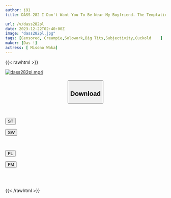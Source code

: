 ```yaml
---
author: j91
title: DASS-282 I Don't Want You To Be Near My Boyfriend. The Temptation Of A Girl With Short Hair In Kansai Dialect Who Is Too Cute. Waka Misono

url: /v/dass282pl
date: 2023-12-22T02:40:00Z
image: "dass282pl.jpg"
tags: [Censored, Creampie,Solowork,Big Tits,Subjectivity,Cuckold	]
maker: [Das !]
actress: [ Misono Waka]
---
```



{{< rawhtml >}}

<div class="video" data-videoid="MrYjkP29JzfejZ">
    <a href="javascript:;">
        <img src="/v/dass282pl/dass282pl.jpg" width="WIDTH" height="HEIGHT" alt="dass282pl.mp4" loading="lazy">
    </a>
</div>

<script type="text/javascript" src="https://j91.asia/asset/on-demand-st.js"></script>

<br>
  <link rel="stylesheet" href="https://j91.asia/asset/bs5.css">
  
  <center>
  <button class="btn btn-primary" type="button" data-bs-toggle="collapse" data-bs-target=".multi-collapse" aria-expanded="false" aria-controls="multiCollapseExample1 multiCollapseExample2"><h2>Download</h2></button></center>
</p>
<div class="row">
  <div class="col">
    <div class="collapse multi-collapse" id="multiCollapseExample1">
      <div class="card card-body">
	      	      <br>
<div class="buttons">  
<p><a href="https://streamtape.to/v/MrYjkP29JzfejZ" target="_blank"><button class="btn-hover color-3"><i class="fa fa-download"></i> ST</button></a></p>
<p><a href="https://flaswish.com/r8rdw28mnk8d" target="_blank"><button class="btn-hover color-2"><i class="fa fa-download"></i> SW</button></a></p></div>
    </div>
  </div>
</div>
  <div class="col">
    <div class="collapse multi-collapse" id="multiCollapseExample2">
      <div class="card card-body">
	      <br>
<div class="buttons">
<p><a href="javascript:;" target="_blank"><button class="btn-hover color-9"><i class="fa fa-download"></i> FL</button></a></p>
<p><a href="javascript:;" target="_blank"><button class="btn-hover color-8"><i class="fa fa-download"></i> FM</button></a></p></div>
<br><br>
      </div>
    </div>
  </div>
</div>

{{< /rawhtml >}}